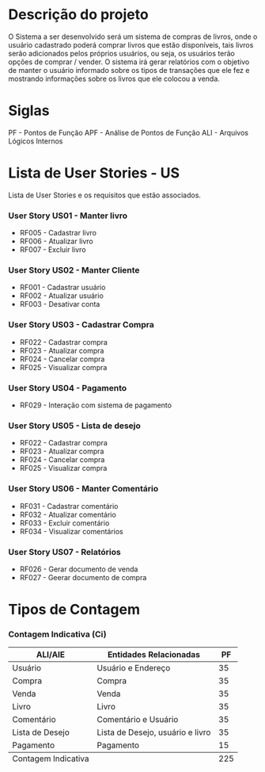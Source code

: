 # Descrição do projeto
O Sistema a ser desenvolvido será um sistema de compras de livros, onde o usuário cadastrado poderá comprar livros que estão disponíveis, tais livros serão adicionados pelos próprios usuários, ou seja, os usuários terão opções de comprar / vender.
O sistema irá gerar relatórios com o objetivo de manter o usuário informado sobre os tipos de transações que ele fez e mostrando informações sobre os livros que ele colocou a venda.

# Siglas
PF - Pontos de Função
APF - Análise de Pontos de Função
ALI - Arquivos Lógicos Internos

# Lista de User Stories - US
Lista de User Stories e os requisitos que estão associados.

### User Story US01 - Manter livro
- RF005 - Cadastrar livro
- RF006 - Atualizar livro
- RF007 - Excluir livro

### User Story US02 - Manter Cliente
- RF001 - Cadastrar usuário
- RF002 - Atualizar usuário
- RF003 - Desativar conta

### User Story US03 - Cadastrar Compra
- RF022 - Cadastrar compra
- RF023 - Atualizar compra
- RF024 - Cancelar compra
- RF025 - Visualizar compra

### User Story US04 - Pagamento
- RF029 - Interação com sistema de pagamento

### User Story US05 - Lista de desejo
- RF022 - Cadastrar compra
- RF023 - Atualizar compra
- RF024 - Cancelar compra
- RF025 - Visualizar compra

### User Story US06 - Manter Comentário
- RF031 - Cadastrar comentário
- RF032 - Atualizar comentário
- RF033 - Excluir comentário
- RF034 - Visualizar comentários

### User Story US07 - Relatórios
- RF026 - Gerar documento de venda
- RF027 - Geerar documento de compra  

# Tipos de Contagem

### Contagem Indicativa (Ci)

<table>
<thead>
<tr>
<th><strong>ALI/AIE</strong></th>
<th><strong>Entidades Relacionadas</strong></th>
<th><strong>PF</strong></th>
</tr>
</thead>
<tbody>
<tr>
<td>Usuário</td>
<td>Usuário e Endereço</td>
<td>35</td>
</tr>
<tr>
<td>Compra</td>
<td>Compra</td>
<td>35</td>
</tr>
<tr>
<td>Venda</td>
<td>Venda</td>
<td>35</td>
</tr>
<tr>
<td>Livro</td>
<td>Livro</td>
<td>35</td>
</tr>
<tr>
<td>Comentário</td>
<td>Comentário e Usuário</td>
<td>35</td>
</tr>
<tr>
<td>Lista de Desejo</td>
<td>Lista de Desejo, usuário e livro</td>
<td>35</td>
</tr>
<tr>
<td>Pagamento</td>
<td>Pagamento</td>
<td>15</td>
</tr>
</tbody>
<tfoot>
<tr>
<td>Contagem Indicativa</td>
<td></td>
<td>225</td>
</tr>
</tfoot>
</table>